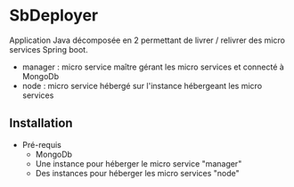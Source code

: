 # SbDeployer

Application Java décomposée en 2 permettant de livrer / relivrer des micro services Spring boot.
- manager : micro service maître gérant les micro services et connecté à MongoDb
- node : micro service hébergé sur l'instance hébergeant les micro services

## Installation
* Pré-requis 
  * MongoDb
  * Une instance pour héberger le micro service "manager"
  * Des instances pour héberger les micro services "node"
  
